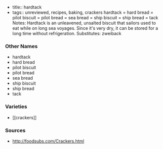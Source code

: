 - title:: hardtack
- tags:: unreviewed, recipes, baking, crackers
hardtack = hard bread = pilot biscuit = pilot bread = sea bread = ship biscuit = ship bread = tack Notes: Hardtack is an unleavened, unsalted biscuit that sailors used to eat while on long sea voyages. Since it's very dry, it can be stored for a long time without refrigeration. Substitutes: zweiback

### Other Names

* hardtack
* hard bread
* pilot biscuit
* pilot bread
* sea bread
* ship biscuit
* ship bread
* tack

### Varieties

* [[crackers]]

### Sources
* http://foodsubs.com/Crackers.html
